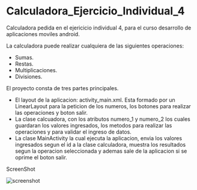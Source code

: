 # Calculadora_Ejercicio_Individual_4
Calculadora pedida en el ejericicio individual 4, para el curso desarrollo de aplicaciones moviles android.

La calculadora puede realizar cualquiera de las siguientes operaciones:

 - Sumas.
 - Restas.
 - Multiplicaciones.
 - Divisiones.

El proyecto consta de tres partes principales.

- El layout de la aplicacion: activity_main.xml. Esta formado por un LinearLayout para la peticion de los numeros, los botones para realizar las operaciones y boton salir.
- La clase calcuadora, con los atributos numero_1 y numero_2 los cuales guardaran los valores ingresados, los metodos para realizar las operaciones y para validar el ingreso de datos.
- La clase MainActivity la cual ejecuta la aplicacion, envia los valores ingresados segun el id a la clase calculadora, muestra los resultados segun la operacion seleccionada y ademas sale de la aplicacion si se oprime el boton salir.

ScreenShot



![screenshot](https://github.com/MarceloJara1/Calculadora_Ejercicio_Individual_4/assets/107599490/8329b2d2-fac2-415a-909f-95c2d742d74f)

